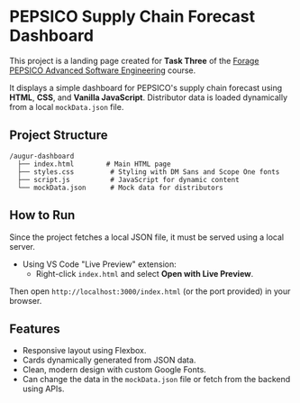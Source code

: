 # PEPSICO Supply Chain Forecast Dashboard

This project is a landing page created for **Task Three** of the [Forage PEPSICO Advanced Software Engineering](https://www.theforage.com/simulations/pepsico/advanced-software-engineering-84cr) course.

It displays a simple dashboard for PEPSICO's supply chain forecast using **HTML**, **CSS**, and **Vanilla JavaScript**. Distributor data is loaded dynamically from a local `mockData.json` file.

## Project Structure
```
/augur-dashboard
  ├── index.html        # Main HTML page
  ├── styles.css         # Styling with DM Sans and Scope One fonts
  ├── script.js          # JavaScript for dynamic content
  └── mockData.json      # Mock data for distributors
```

## How to Run
Since the project fetches a local JSON file, it must be served using a local server.

- Using VS Code "Live Preview" extension:
  - Right-click `index.html` and select **Open with Live Preview**.

Then open `http://localhost:3000/index.html` (or the port provided) in your browser.

## Features
- Responsive layout using Flexbox.
- Cards dynamically generated from JSON data.
- Clean, modern design with custom Google Fonts.
- Can change the data in the `mockData.json` file or fetch from the backend using APIs.
